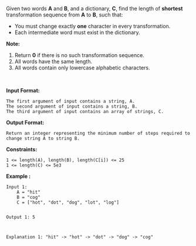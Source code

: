 <div class="markdown-content" id="problem-content">
<p>Given two words <strong>A</strong> and <strong>B</strong>, and a dictionary, <strong>C</strong>, find the length of <strong>shortest</strong> transformation sequence from <strong>A</strong> to <strong>B</strong>, such that:</p>
<ul>
<li>You must change exactly <strong>one</strong> character in every transformation.</li>
<li>Each intermediate word must exist in the dictionary.</li>
</ul>
<p><strong>Note:</strong></p>
<ol>
<li>Return <strong>0</strong> if there is no such transformation sequence.</li>
<li>All words have the same length.</li>
<li>All words contain only lowercase alphabetic characters.</li>
</ol>
<p><br/></p>
<p><strong>Input Format:</strong></p>
<div class="highlighter-rouge"><pre class="highlight"><code>The first argument of input contains a string, A.
The second argument of input contains a string, B.
The third argument of input contains an array of strings, C.
</code></pre>
</div>
<p><strong>Output Format:</strong></p>
<div class="highlighter-rouge"><pre class="highlight"><code>Return an integer representing the minimum number of steps required to change string A to string B.
</code></pre>
</div>
<p><strong>Constraints:</strong></p>
<div class="highlighter-rouge"><pre class="highlight"><code>1 &lt;= length(A), length(B), length(C[i]) &lt;= 25
1 &lt;= length(C) &lt;= 5e3
</code></pre>
</div>
<p><strong>Example :</strong></p>
<div class="highlighter-rouge"><pre class="highlight"><code>Input 1:
    A = "hit"
    B = "cog"
    C = ["hot", "dot", "dog", "lot", "log"]

Output 1:
    5

Explanation 1:
    "hit" -&gt; "hot" -&gt; "dot" -&gt; "dog" -&gt; "cog"
</code></pre>
</div>

</div>